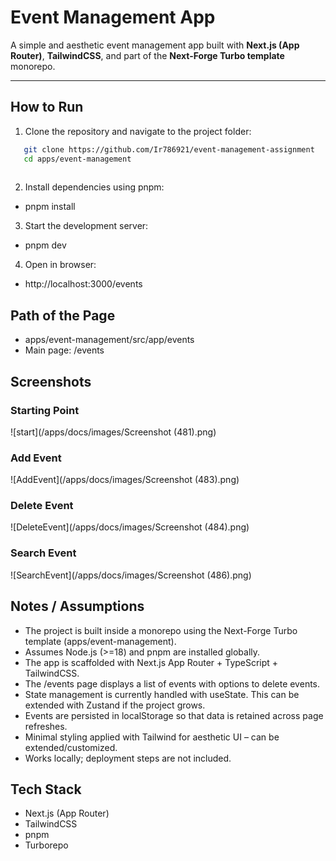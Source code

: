 # Event Management App

A simple and aesthetic event management app built with **Next.js (App Router)**, **TailwindCSS**, and part of the **Next-Forge Turbo template** monorepo.

---
## How to Run

1. Clone the repository and navigate to the project folder:
```bash
   git clone https://github.com/Ir786921/event-management-assignment
   cd apps/event-management
   
   ```

2. Install dependencies using pnpm:
  - pnpm install

3. Start the development server:
  - pnpm dev

4. Open in browser:
  - http://localhost:3000/events 


## Path of the Page
 - apps/event-management/src/app/events
 - Main page: /events  

## Screenshots 

 ### Starting Point
  ![start](/apps/docs/images/Screenshot (481).png)
 
 ### Add Event
 ![AddEvent](/apps/docs/images/Screenshot (483).png)

 ### Delete Event
 ![DeleteEvent](/apps/docs/images/Screenshot (484).png)

 ### Search Event
 ![SearchEvent](/apps/docs/images/Screenshot (486).png)



## Notes / Assumptions
- The project is built inside a monorepo using the Next-Forge Turbo template (apps/event-management).
- Assumes Node.js (>=18) and pnpm are installed globally.
- The app is scaffolded with Next.js App Router + TypeScript + TailwindCSS.
- The /events page displays a list of events with options to delete events.
- State management is currently handled with useState. This can be extended with Zustand if the project grows.
- Events are persisted in localStorage so that data is retained across page refreshes.
- Minimal styling applied with Tailwind for aesthetic UI – can be extended/customized.
- Works locally; deployment steps are not included.

## Tech Stack
- Next.js (App Router)
- TailwindCSS
- pnpm
- Turborepo

